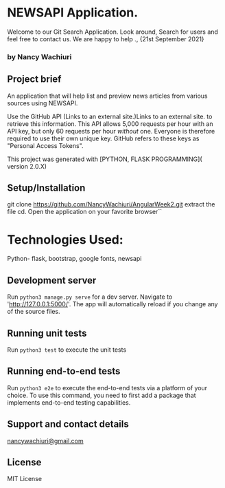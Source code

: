 # NEWSAPI Application.


Welcome to our Git Search Application. Look around, Search for users and feel free to contact us. We are happy to help ., {21st September 2021}

### by Nancy Wachiuri

## Project brief

An application that will help list and preview news articles from various sources using NEWSAPI.   

Use the GitHub API (Links to an external site.)Links to an external site. to retrieve this information. This API allows 5,000 requests per hour with an API key, but only 60 requests per hour _without_ one. Everyone is therefore required to use their own unique key. GitHub refers to these keys as "Personal Access Tokens".

This project was generated with [PYTHON, FLASK PROGRAMMING]( version 2.0.X)

## Setup/Installation 

 git clone https://github.com/NancyWachiuri/AngularWeek2.git extract the file cd. Open the application on your favorite browser``


# Technologies Used:
Python- flask, bootstrap, google fonts, newsapi
## Development server

Run `python3 manage.py serve` for a dev server. Navigate to 'http://127.0.0.1:5000/'. The app will automatically reload if you change any of the source files.



## Running unit tests

Run `python3 test` to execute the unit tests

## Running end-to-end tests

Run `python3 e2e` to execute the end-to-end tests via a platform of your choice. To use this command, you need to first add a package that implements end-to-end testing capabilities.



## Support and contact details

nancywachiuri@gmail.com


## License

 MIT License